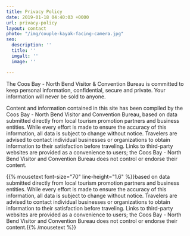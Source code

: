 ```yaml
---
title: Privacy Policy
date: 2019-01-18 04:40:03 +0000
url: privacy-policy
layout: contact
photo: "/img/couple-kayak-facing-camera.jpg"
seo:
  description: ''
  title: ''
  imgalt: ''
  image: ''

---
```

The Coos Bay - North Bend Visitor & Convention Bureau is committed to keep personal information, confidential, secure and private. Your information will never be sold to anyone.

Content and information contained in this site has been compiled by the Coos Bay - North Bend Visitor and Convention Bureau, based on data submitted directly from local tourism promotion partners and business entities. While every effort is made to ensure the accuracy of this information, all data is subject to change without notice. Travelers are advised to contact individual businesses or organizations to obtain information to their satisfaction before traveling. Links to third-party websites are provided as a convenience to users; the Coos Bay - North Bend Visitor and Convention Bureau does not control or endorse their content.

{{% mousetext font-size="70" line-height="1.6" %}}based on data submitted directly from local tourism promotion partners and business entities. While every effort is made to ensure the accuracy of this information, all data is subject to change without notice. Travelers are advised to contact individual businesses or organizations to obtain information to their satisfaction before traveling. Links to third-party websites are provided as a convenience to users; the Coos Bay - North Bend Visitor and Convention Bureau does not control or endorse their content.{{% /mousetext %}}
